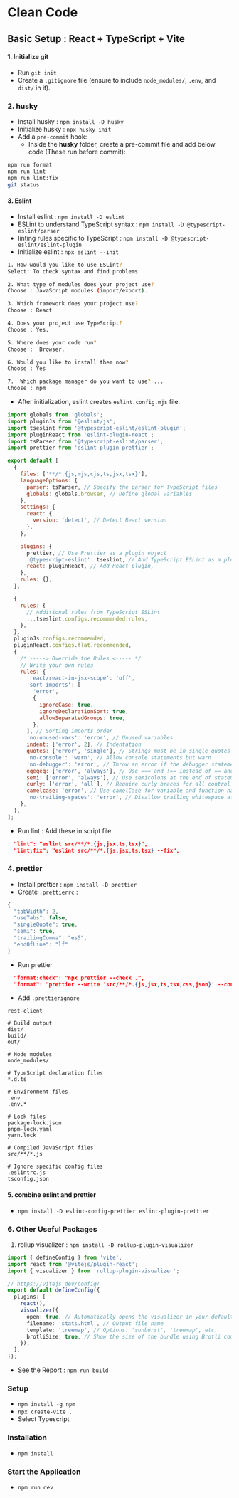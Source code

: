 # Clean Code

## Basic Setup : React + TypeScript + Vite

#### 1. Initialize git

- Run `git init`
- Create a `.gitignore` file (ensure to include `node_modules/`, `.env`, and `dist/` in it).

### 2. husky

- Install husky : `npm install -D husky`
- Initialize husky : `npx husky init`
- Add a `pre-commit` hook:
  - Inside the **husky** folder, create a pre-commit file and add below code (These run before commit):

```bash
npm run format
npm run lint
npm run lint:fix
git status
```

#### 3. Eslint

- Install eslint : `npm install -D eslint`
- ESLint to understand TypeScript syntax : `npm install -D @typescript-eslint/parser`
- linting rules specific to TypeScript : `npm install -D @typescript-eslint/eslint-plugin`
- Initialize eslint : `npx eslint --init`

```bash
1. How would you like to use ESLint?
Select: To check syntax and find problems

2. What type of modules does your project use?
Choose : JavaScript modules (import/export).

3. Which framework does your project use?
Choose : React

4. Does your project use TypeScript?
Choose : Yes.

5. Where does your code run?
Choose :  Browser.

6. Would you like to install them now?
Choose : Yes

7.  Which package manager do you want to use? ...
Choose : npm
```

- After initialization, eslint creates `eslint.config.mjs` file.

```js eslint.config.js
import globals from 'globals';
import pluginJs from '@eslint/js';
import tseslint from '@typescript-eslint/eslint-plugin';
import pluginReact from 'eslint-plugin-react';
import tsParser from '@typescript-eslint/parser';
import prettier from 'eslint-plugin-prettier';

export default [
  {
    files: ['**/*.{js,mjs,cjs,ts,jsx,tsx}'],
    languageOptions: {
      parser: tsParser, // Specify the parser for TypeScript files
      globals: globals.browser, // Define global variables
    },
    settings: {
      react: {
        version: 'detect', // Detect React version
      },
    },

    plugins: {
      prettier, // Use Prettier as a plugin object
      '@typescript-eslint': tseslint, // Add TypeScript ESLint as a plugin object
      react: pluginReact, // Add React plugin,
    },
    rules: {},
  },

  {
    rules: {
      // Additional rules from TypeScript ESLint
      ...tseslint.configs.recommended.rules,
    },
  },
  pluginJs.configs.recommended,
  pluginReact.configs.flat.recommended,
  {
    /* -----> Override the Rules <----- */
    // Write your own rules
    rules: {
      'react/react-in-jsx-scope': 'off',
      'sort-imports': [
        'error',
        {
          ignoreCase: true,
          ignoreDeclarationSort: true,
          allowSeparatedGroups: true,
        },
      ], // Sorting imports order
      'no-unused-vars': 'error', // Unused variables
      indent: ['error', 2], // Indentation
      quotes: ['error', 'single'], // Strings must be in single quotes
      'no-console': 'warn', // Allow console statements but warn
      'no-debugger': 'error', // Throw an error if the debugger statement is used
      eqeqeq: ['error', 'always'], // Use === and !== instead of == and !=
      semi: ['error', 'always'], // Use semicolons at the end of statements
      curly: ['error', 'all'], // Require curly braces for all control statements
      camelcase: 'error', // Use camelCase for variable and function names
      'no-trailing-spaces': 'error', // Disallow trailing whitespace at the end of lines
    },
  },
];
```

- Run lint : Add these in script file

```json
  "lint": "eslint src/**/*.{js,jsx,ts,tsx}",
  "lint:fix": "eslint src/**/*.{js,jsx,ts,tsx} --fix",
```

### 4. prettier

- Install prettier : `npm install -D prettier`
- Create `.prettierrc` :

```js
{
  "tabWidth": 2,
  "useTabs": false,
  "singleQuote": true,
  "semi": true,
  "trailingComma": "es5",
  "endOfLine": "lf"
}

```

- Run prettier

```json
  "format:check": "npx prettier --check .",
  "format": "prettier --write 'src/**/*.{js,jsx,ts,tsx,css,json}' --config ./.prettierrc"
```

- Add `.prettierignore`

```prettierignore
rest-client

# Build output
dist/
build/
out/

# Node modules
node_modules/

# TypeScript declaration files
*.d.ts

# Environment files
.env
.env.*

# Lock files
package-lock.json
pnpm-lock.yaml
yarn.lock

# Compiled JavaScript files
src/**/*.js

# Ignore specific config files
.eslintrc.js
tsconfig.json

```

#### 5. combine eslint and prettier

- `npm install -D eslint-config-prettier eslint-plugin-prettier`

### 6. Other Useful Packages

1. rollup visualizer : `npm install -D rollup-plugin-visualizer`

```ts vite.config.ts
import { defineConfig } from 'vite';
import react from '@vitejs/plugin-react';
import { visualizer } from 'rollup-plugin-visualizer';

// https://vitejs.dev/config/
export default defineConfig({
  plugins: [
    react(),
    visualizer({
      open: true, // Automatically opens the visualizer in your default browser
      filename: 'stats.html', // Output file name
      template: 'treemap', // Options: 'sunburst', 'treemap', etc.
      brotliSize: true, // Show the size of the bundle using Brotli compression
    }),
  ],
});
```

- See the Report : `npm run build`

### Setup

- `npm install -g npm`
- `npx create-vite .`
- Select Typescript

### Installation

- `npm install`

### Start the Application

- `npm run dev`
